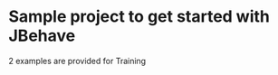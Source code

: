Sample project to get started with JBehave
==========================================

2 examples are provided for Training

